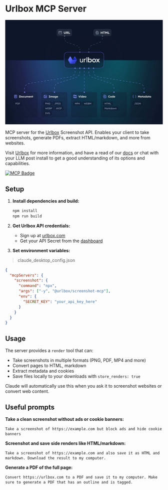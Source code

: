 # Urlbox MCP Server

[![image](urlbox-graphic.jpg)](https://www.urlbox.com)

MCP server for the [Urlbox](https://urlbox.com) Screenshot API. Enables your client to take screenshots, generate PDFs, extract HTML/markdown, and more from websites.

Visit [Urlbox](https://urlbox.com) for more information, and have a read of our [docs](https://urlbox.com) or chat with your LLM post install to get a good understanding of its options and capabilities.

[![MCP Badge](https://evanth.io/badge/mcp/urlbox-screenshot-mcp)](https://evanth.io/mcp/urlbox-screenshot-mcp)

## Setup

1. **Install dependencies and build:**
 
   ```bash
   npm install
   npm run build
   ```

2. **Get Urlbox API credentials:**
   - Sign up at [urlbox.com](https://urlbox.com)
   - Get your API Secret from the [ dashboard ](https://urlbox.com/dashboard)

3. **Set environment variables:**

> claude_desktop_config.json

```JSON 
{
  "mcpServers": {
    "screenshot": {
      "command": "npx",
      "args": ["-y", "@urlbox/screenshot-mcp"],
      "env": {
        "SECRET_KEY": "your_api_key_here"
      }
    }
  }
}
```

## Usage

The server provides a `render` tool that can:
- Take screenshots in multiple formats (PNG, PDF, MP4 and more)
- Convert pages to HTML, markdown
- Extract metadata and cookies
- Save files locally to your downloads with `store_renders: true`

Claude will automatically use this when you ask it to screenshot websites or convert web content.


## Useful prompts

**Take a clean screenshot without ads or cookie banners:**
```
Take a screenshot of https://example.com but block ads and hide cookie banners
```

**Screenshot and save side renders like HTML/markdown:**
```
Take a screenshot of https://example.com and also save it as HTML and markdown. Download the result to my computer.
```

**Generate a PDF of the full page:**
```
Convert https://urlbox.com to a PDF and save it to my computer. Make sure to generate a PDF that has an outline and is tagged.
```
